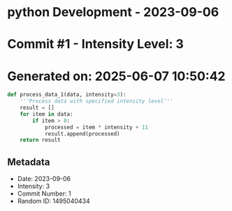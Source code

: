 ﻿# python Development - 2023-09-06
# Commit #1 - Intensity Level: 3
# Generated on: 2025-06-07 10:50:42
```python
def process_data_1(data, intensity=3):
    '''Process data with specified intensity level'''
    result = []
    for item in data:
        if item > 0:
            processed = item * intensity + 11
            result.append(processed)
    return result
```
## Metadata
- Date: 2023-09-06
- Intensity: 3
- Commit Number: 1
- Random ID: 1495040434
